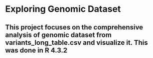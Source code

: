# Exploring Genomic Dataset
## This project focuses on the comprehensive analysis of genomic dataset from variants_long_table.csv and visualize it. This was done in R 4.3.2
